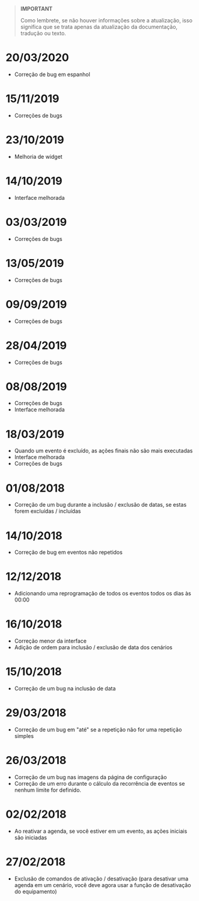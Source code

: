 >**IMPORTANT**
>
>Como lembrete, se não houver informações sobre a atualização, isso significa que se trata apenas da atualização da documentação, tradução ou texto.

# 20/03/2020

- Correção de bug em espanhol

# 15/11/2019

- Correções de bugs

# 23/10/2019

- Melhoria de widget

# 14/10/2019

- Interface melhorada

# 03/03/2019

- Correções de bugs

# 13/05/2019

- Correções de bugs

# 09/09/2019

- Correções de bugs

# 28/04/2019

- Correções de bugs

# 08/08/2019

- Correções de bugs
- Interface melhorada

# 18/03/2019

- Quando um evento é excluído, as ações finais não são mais executadas
- Interface melhorada
- Correções de bugs

# 01/08/2018

- Correção de um bug durante a inclusão / exclusão de datas, se estas forem excluídas / incluídas

# 14/10/2018

- Correção de bug em eventos não repetidos

# 12/12/2018

- Adicionando uma reprogramação de todos os eventos todos os dias às 00:00

# 16/10/2018

- Correção menor da interface
- Adição de ordem para inclusão / exclusão de data dos cenários

# 15/10/2018

- Correção de um bug na inclusão de data

# 29/03/2018

- Correção de um bug em "até" se a repetição não for uma repetição simples

# 26/03/2018

- Correção de um bug nas imagens da página de configuração
- Correção de um erro durante o cálculo da recorrência de eventos se nenhum limite for definido.

# 02/02/2018

- Ao reativar a agenda, se você estiver em um evento, as ações iniciais são iniciadas

# 27/02/2018

-	Exclusão de comandos de ativação / desativação (para desativar uma agenda em um cenário, você deve agora usar a função de desativação do equipamento)
